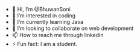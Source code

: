 - 👋 Hi, I’m @BhuwanSoni
- 👀 I’m interested in coding
- 🌱 I’m currently learning Java
- 💞️ I’m looking to collaborate on web development
- 📫 How to reach me through linkedin
- ⚡ Fun fact: I am a student.


